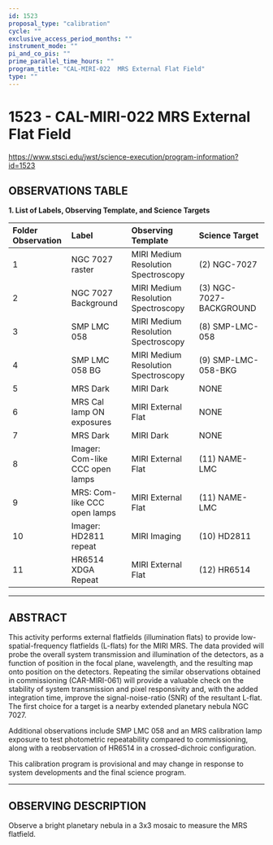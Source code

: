 ```yaml
---
id: 1523
proposal_type: "calibration"
cycle: ""
exclusive_access_period_months: ""
instrument_mode: ""
pi_and_co_pis: ""
prime_parallel_time_hours: ""
program_title: "CAL-MIRI-022  MRS External Flat Field"
type: ""
---
```

# 1523 - CAL-MIRI-022  MRS External Flat Field
https://www.stsci.edu/jwst/science-execution/program-information?id=1523
## OBSERVATIONS TABLE
**1. List of Labels, Observing Template, and Science Targets**

| Folder Observation | Label                      | Observing Template              | Science Target          |
| :----------------- | :------------------------- | :------------------------------ | :---------------------- |
| 1                  | NGC 7027 raster            | MIRI Medium Resolution Spectroscopy | (2) NGC-7027            |
| 2                  | NGC 7027 Background        | MIRI Medium Resolution Spectroscopy | (3) NGC-7027-BACKGROUND |
| 3                  | SMP LMC 058                | MIRI Medium Resolution Spectroscopy | (8) SMP-LMC-058         |
| 4                  | SMP LMC 058 BG             | MIRI Medium Resolution Spectroscopy | (9) SMP-LMC-058-BKG     |
| 5                  | MRS Dark                   | MIRI Dark                       | NONE                    |
| 6                  | MRS Cal lamp ON exposures  | MIRI External Flat              | NONE                    |
| 7                  | MRS Dark                   | MIRI Dark                       | NONE                    |
| 8                  | Imager: Com-like CCC open lamps | MIRI External Flat              | (11) NAME-LMC           |
| 9                  | MRS: Com-like CCC open lamps | MIRI External Flat              | (11) NAME-LMC           |
| 10                 | Imager: HD2811 repeat      | MIRI Imaging                    | (10) HD2811             |
| 11                 | HR6514 XDGA Repeat         | MIRI External Flat              | (12) HR6514             |

---

## ABSTRACT

This activity performs external flatfields (illumination flats) to provide low-spatial-frequency flatfields (L-flats) for the MIRI MRS. The data provided will probe the overall system transmission and illumination of the detectors, as a function of position in the focal plane, wavelength, and the resulting map onto position on the detectors. Repeating the similar observations obtained in commissioning (CAR-MIRI-061) will provide a valuable check on the stability of system transmission and pixel responsivity and, with the added integration time, improve the signal-noise-ratio (SNR) of the resultant L-flat. The first choice for a target is a nearby extended planetary nebula NGC 7027.

Additional observations include SMP LMC 058 and an MRS calibration lamp exposure to test photometric repeatability compared to commissioning, along with a reobservation of HR6514 in a crossed-dichroic configuration.

This calibration program is provisional and may change in response to system developments and the final science program.

---

## OBSERVING DESCRIPTION

Observe a bright planetary nebula in a 3x3 mosaic to measure the MRS flatfield.